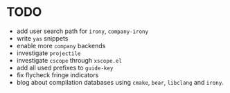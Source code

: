 # TODO

* add user search path for `irony`, `company-irony`
* write `yas` snippets
* enable more `company` backends
* investigate `projectile`
* investigate `cscope` through `xscope.el`
* add all used prefixes to `guide-key`
* fix flycheck fringe indicators
* blog about compilation databases using `cmake`, `bear`, `libclang` and `irony`.
